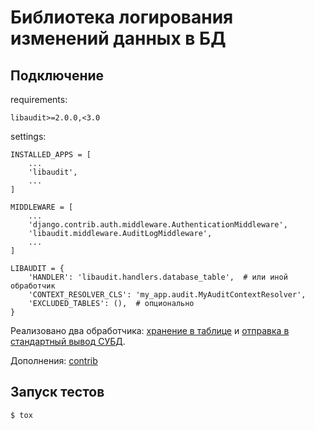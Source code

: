# Библиотека логирования изменений данных в БД
## Подключение

requirements:

    libaudit>=2.0.0,<3.0

settings:

    INSTALLED_APPS = [
        ...
        'libaudit',
        ...
    ]

    MIDDLEWARE = [
        ...
        'django.contrib.auth.middleware.AuthenticationMiddleware',
        'libaudit.middleware.AuditLogMiddleware',
        ...
    ]

    LIBAUDIT = {
        'HANDLER': 'libaudit.handlers.database_table',  # или иной обработчик
        'CONTEXT_RESOLVER_CLS': 'my_app.audit.MyAuditContextResolver',
        'EXCLUDED_TABLES': (),  # опционально
	}

Реализовано два обработчика: [хранение в таблице](src/libaudit/handlers/database_table/README.md) и [отправка в стандартный вывод СУБД](src/libaudit/handlers/stdout/README.md).

Дополнения: [contrib](src/libaudit/contrib/README.md)

## Запуск тестов
    $ tox
